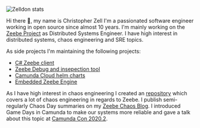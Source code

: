 
![Zelldon stats](https://github-readme-stats.vercel.app/api?username=zelldon&count_private=true&show_icons=true)

Hi there :wave:, my name is Christopher Zell I'm a passionated software engineer working in open source since almost 10 years. I'm mainly working on the [Zeebe Project](https://github.com/camunda-cloud/zeebe) as Distributed Systems Engineer. I have high interest in distributed systems, chaos engineering and SRE topics. 

As side projects I'm maintaining the following projects:

 * [C# Zeebe client](https://github.com/camunda-community-hub/zeebe-client-csharp)
 * [Zeebe Debug and insepection tool](https://github.com/Zelldon/zdb)
 * [Camunda Cloud helm charts](https://github.com/camunda-community-hub/camunda-cloud-helm)
 * [Embedded Zeebe Engine](https://github.com/camunda-community-hub/eze)

As I have high interest in chaos engineering I created an [repository](https://github.com/zeebe-io/zeebe-chaos) which covers a lot of chaos engineering in regards to Zeebe. I publish semi-regularly Chaos Day summaries on my [Zeebe Chaos Blog](https://zeebe-io.github.io/zeebe-chaos/). I introduced Game Days in Camunda to make our systems more reliable and gave a talk about this topic at [Camunda Con 2020.2](https://page.camunda.com/cclive-zell-chaosengineeringmeetszeebe).

<!--
**Zelldon/zelldon** is a ✨ _special_ ✨ repository because its `README.md` (this file) appears on your GitHub profile.

Here are some ideas to get you started:

- 🔭 I’m currently working on ...
- 🌱 I’m currently learning ...
- 👯 I’m looking to collaborate on ...
- 🤔 I’m looking for help with ...
- 💬 Ask me about ...
- 📫 How to reach me: ...
- 😄 Pronouns: ...
- ⚡ Fun fact: ...
-->
